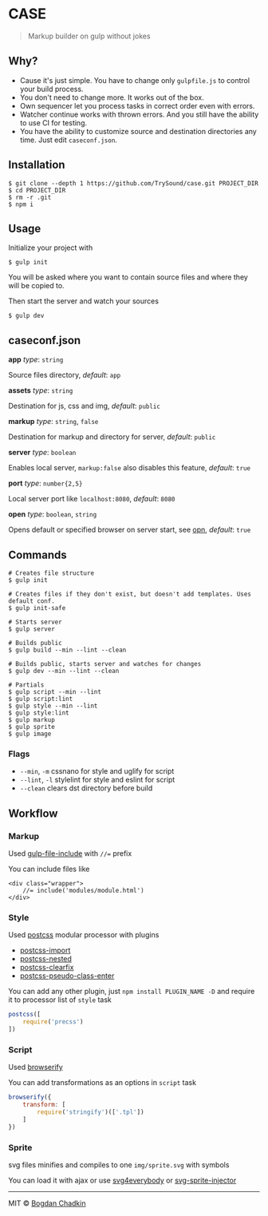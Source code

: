 # CASE

> Markup builder on gulp without jokes

## Why?

- Cause it's just simple. You have to change only `gulpfile.js` to control your build process.
- You don't need to change more. It works out of the box.
- Own sequencer let you process tasks in correct order even with errors.
- Watcher continue works with thrown errors. And you still have the ability to use CI for testing.
- You have the ability to customize source and destination directories any time. Just edit `caseconf.json`.

## Installation

```shell
$ git clone --depth 1 https://github.com/TrySound/case.git PROJECT_DIR
$ cd PROJECT_DIR
$ rm -r .git
$ npm i
```

## Usage

Initialize your project with

```shell
$ gulp init
```

You will be asked where you want to contain source files and where they will be copied to.

Then start the server and watch your sources

```shell
$ gulp dev
```

## caseconf.json

**app** *type*: `string`

Source files directory, *default*: `app`

**assets** *type*: `string`

Destination for js, css and img, *default*: `public`

**markup** *type*: `string`, `false`

Destination for markup and directory for server, *default*: `public`

**server** *type*: `boolean`

Enables local server, `markup:false` also disables this feature, *default*: `true`

**port** *type*: `number{2,5}`

Local server port like `localhost:8080`, *default*: `8080`

**open** *type*: `boolean`, `string`

Opens default or specified browser on server start, see [opn](https://github.com/sindresorhus/opn), *default*: `true`


## Commands

```shell
# Creates file structure
$ gulp init

# Creates files if they don't exist, but doesn't add templates. Uses default conf.
$ gulp init-safe

# Starts server
$ gulp server

# Builds public
$ gulp build --min --lint --clean

# Builds public, starts server and watches for changes
$ gulp dev --min --lint --clean

# Partials
$ gulp script --min --lint
$ gulp script:lint
$ gulp style --min --lint
$ gulp style:lint
$ gulp markup
$ gulp sprite
$ gulp image
```

### Flags

- `--min`, `-m` cssnano for style and uglify for script
- `--lint`, `-l` stylelint for style and eslint for script
- `--clean` clears dst directory before build

## Workflow

### Markup

Used [gulp-file-include](https://github.com/coderhaoxin/gulp-file-include) with `//=` prefix

You can include files like

```
<div class="wrapper">
	//= include('modules/module.html')
</div>
```

### Style

Used [postcss](https://github.com/postcss/postcss) modular processor with plugins

- [postcss-import](https://github.com/postcss/postcss-import)
- [postcss-nested](https://github.com/postcss/postcss-nested)
- [postcss-clearfix](https://github.com/seaneking/postcss-clearfix)
- [postcss-pseudo-class-enter](https://github.com/jonathantneal/postcss-pseudo-class-enter)

You can add any other plugin, just `npm install PLUGIN_NAME -D` and require it to processor list of `style` task

```js
postcss([
	require('precss')
])
```

### Script

Used [browserify](https://github.com/substack/node-browserify)

You can add transformations as an options in `script` task

```js
browserify({
	transform: [
		require('stringify')(['.tpl'])
	]
})
```

### Sprite

svg files minifies and compiles to one `img/sprite.svg` with symbols

You can load it with ajax or use [svg4everybody](https://github.com/jonathantneal/svg4everybody) or [svg-sprite-injector](https://github.com/TrySound/svg-sprite-injector)

***

MIT © [Bogdan Chadkin](mailto:trysound@yandex.ru)
